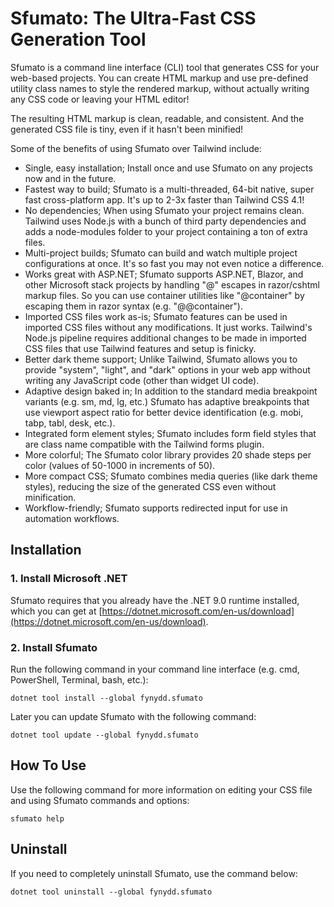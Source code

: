 # Sfumato: The Ultra-Fast CSS Generation Tool

Sfumato is a command line interface (CLI) tool that generates CSS for your web-based projects. You can create HTML markup and use pre-defined utility class names to style the rendered markup, without actually writing any CSS code or leaving your HTML editor!

The resulting HTML markup is clean, readable, and consistent. And the generated CSS file is tiny, even if it hasn't been minified!

Some of the benefits of using Sfumato over Tailwind include:

- Single, easy installation; Install once and use Sfumato on any projects now and in the future.
- Fastest way to build; Sfumato is a multi-threaded, 64-bit native, super fast cross-platform app. It's up to 2-3x faster than Tailwind CSS 4.1!
- No dependencies; When using Sfumato your project remains clean. Tailwind uses Node.js with a bunch of third party dependencies and adds a node-modules folder to your project containing a ton of extra files.
- Multi-project builds; Sfumato can build and watch multiple project configurations at once. It's so fast you may not even notice a difference.
- Works great with ASP.NET; Sfumato supports ASP.NET, Blazor, and other Microsoft stack projects by handling "@" escapes in razor/cshtml markup files. So you can use container utilities like "@container" by escaping them in razor syntax (e.g. "@@container").
- Imported CSS files work as-is; Sfumato features can be used in imported CSS files without any modifications. It just works. Tailwind's Node.js pipeline requires additional changes to be made in imported CSS files that use Tailwind features and setup is finicky.
- Better dark theme support; Unlike Tailwind, Sfumato allows you to provide "system", "light", and "dark" options in your web app without writing any JavaScript code (other than widget UI code).
- Adaptive design baked in; In addition to the standard media breakpoint variants (e.g. sm, md, lg, etc.) Sfumato has adaptive breakpoints that use viewport aspect ratio for better device identification (e.g. mobi, tabp, tabl, desk, etc.).
- Integrated form element styles; Sfumato includes form field styles that are class name compatible with the Tailwind forms plugin.
- More colorful; The Sfumato color library provides 20 shade steps per color (values of 50-1000 in increments of 50).
- More compact CSS; Sfumato combines media queries (like dark theme styles), reducing the size of the generated CSS even without minification.
- Workflow-friendly; Sfumato supports redirected input for use in automation workflows.

## Installation

### 1. Install Microsoft .NET

Sfumato requires that you already have the .NET 9.0 runtime installed, which you can get at [https://dotnet.microsoft.com/en-us/download](https://dotnet.microsoft.com/en-us/download).

### 2. Install Sfumato

Run the following command in your command line interface (e.g. cmd, PowerShell, Terminal, bash, etc.):

```dotnet tool install --global fynydd.sfumato```

Later you can update Sfumato with the following command:

```dotnet tool update --global fynydd.sfumato```

## How To Use

Use the following command for more information on editing your CSS file and using Sfumato commands and options:

```sfumato help```

## Uninstall

If you need to completely uninstall Sfumato, use the command below:

```dotnet tool uninstall --global fynydd.sfumato```
